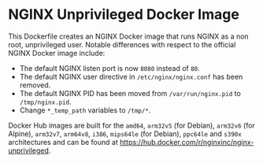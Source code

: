 # NGINX Unprivileged Docker Image

This Dockerfile creates an NGINX Docker image that runs NGINX as a non root, unprivileged user. Notable differences with respect to the official NGINX Docker image include:
*   The default NGINX listen port is now `8080` instead of `80`.
*   The default NGINX user directive in `/etc/nginx/nginx.conf` has been removed.
*   The default NGINX PID has been moved from `/var/run/nginx.pid` to `/tmp/nginx.pid`.
*   Change `*_temp_path` variables to `/tmp/*`.

Docker Hub images are built for the `amd64`, `arm32v5` (for Debian), `arm32v6` (for Alpine), `arm32v7`, `arm64v8`, `i386`, `mips64le` (for Debian), `ppc64le` and `s390x` architectures and can be found at <https://hub.docker.com/r/nginxinc/nginx-unprivileged>.
